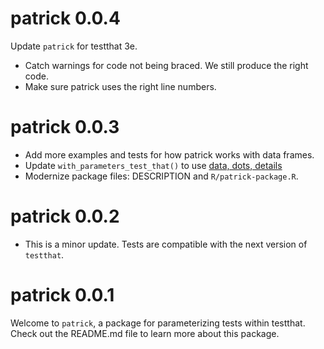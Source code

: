 # patrick 0.0.4

Update `patrick` for testthat 3e.

*  Catch warnings for code not being braced. We still produce the right code.
*  Make sure patrick uses the right line numbers.

# patrick 0.0.3

*   Add more examples and tests for how patrick works with data frames.
*   Update `with_parameters_test_that()` to use
    [data, dots, details](https://design.tidyverse.org/dots-position.html)
*   Modernize package files: DESCRIPTION and `R/patrick-package.R`.

# patrick 0.0.2

*   This is a minor update. Tests are compatible with the next version of
    `testthat`.

# patrick 0.0.1

Welcome to `patrick`, a package for parameterizing tests within testthat. Check
out the README.md file to learn more about this package.
